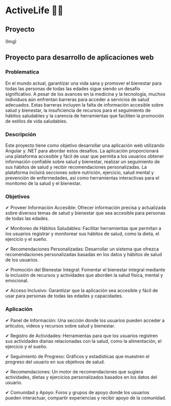 # ActiveLife 🍏🚴

## Proyecto 
(Img)

## Proyecto para desarrollo de aplicaciones web

### Problematica
En el mundo actual, garantizar una vida sana y promover el bienestar para todas las personas de todas las edades sigue siendo un desafío significativo. A pesar de los avances en la medicina y la tecnología, muchos individuos aún enfrentan barreras para acceder a servicios de salud adecuados. Estas barreras incluyen la falta de información accesible sobre salud y bienestar, la insuficiencia de recursos para el seguimiento de hábitos saludables y la carencia de herramientas que faciliten la promoción de estilos de vida saludables.

### Descripción 
Este proyecto tiene como objetivo desarrollar una aplicación web utilizando Angular y .NET para abordar estos desafíos. La aplicación proporcionará una plataforma accesible y fácil de usar que permita a los usuarios obtener información confiable sobre salud y bienestar, realizar un seguimiento de sus hábitos de salud y recibir recomendaciones personalizadas. La plataforma incluirá secciones sobre nutrición, ejercicio, salud mental y prevención de enfermedades, así como herramientas interactivas para el monitoreo de la salud y el bienestar.

### Objetivos
✔ Proveer Información Accesible: Ofrecer información precisa y actualizada sobre diversos temas de salud y bienestar que sea accesible para personas de todas las edades.

✔ Monitoreo de Hábitos Saludables: Facilitar herramientas que permitan a los usuarios registrar y monitorear sus hábitos de salud, como la dieta, el ejercicio y el sueño.

✔ Recomendaciones Personalizadas: Desarrollar un sistema que ofrezca recomendaciones personalizadas basadas en los datos y hábitos de salud de los usuarios.

✔ Promoción del Bienestar Integral: Fomentar el bienestar integral mediante la inclusión de recursos y actividades que aborden la salud física, mental y emocional.

✔ Acceso Inclusivo: Garantizar que la aplicación sea accesible y fácil de usar para personas de todas las edades y capacidades.

### Aplicación

✔ Panel de Información: Una sección donde los usuarios pueden acceder a artículos, videos y recursos sobre salud y bienestar.

✔ Registro de Actividades: Herramientas para que los usuarios registren sus actividades diarias relacionadas con la salud, como la alimentación, el ejercicio y el sueño.

✔ Seguimiento de Progreso: Gráficos y estadísticas que muestren el progreso del usuario en sus objetivos de salud.

✔ Recomendaciones: Un motor de recomendaciones que sugiera actividades, dietas y ejercicios personalizados basados en los datos del usuario.

✔ Comunidad y Apoyo: Foros y grupos de apoyo donde los usuarios pueden interactuar, compartir experiencias y recibir apoyo de la comunidad.
